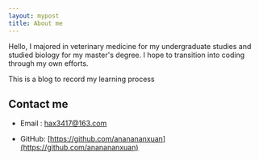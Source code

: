 ```yaml
---
layout: mypost
title: About me
---
```


Hello, I majored in veterinary medicine for my undergraduate studies and studied biology for my master's degree. I hope to transition into coding through my own efforts. 

This is a blog to record my learning process







## Contact me

- Email&nbsp;: [hax3417@163.com](mailto:hax3417@163.com)

- GitHub: [https://github.com/ananananxuan](https://github.com/ananananxuan)
